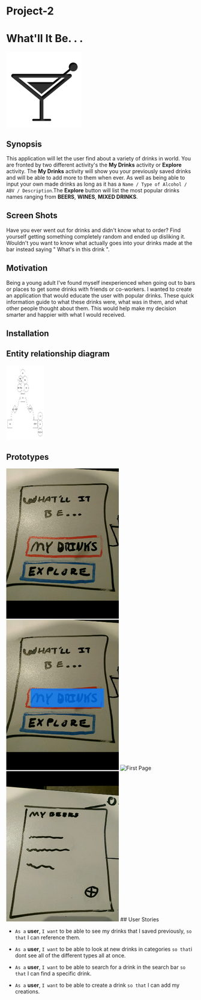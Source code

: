 # Project-2

# What'll It Be. . .

<img src ="https://github.com/Keyner32/Project-2/blob/master/icon_image.png?raw=true" alt="Pin Icon" width="200" height="200">

## Synopsis

This application will let the user find about a variety of drinks in world. You are fronted by two different activity's the **My Drinks** activity or **Explore** activity. The **My Drinks** activity will show you your previously saved drinks and will be able to add more to them when ever. As well as being able to input your own made drinks as long as it has a `Name / Type of Alcohol / ABV / Description`.The **Explore** button will list the most popular drinks names ranging from **BEERS**, **WINES**, **MIXED DRINKS**. 


## Screen Shots

Have you ever went out for drinks and didn't know what to order? Find yourself getting something completely random and ended up disliking it. Wouldn't you want to know what actually goes into your drinks made at the bar instead saying " What's in this drink ".


## Motivation
Being a young adult I've found myself inexperienced when going out to bars or places to get some drinks with friends or co-workers. I wanted to create an application that would educate the user with popular drinks. These quick information guide to what these drinks were, what was in them, and what other people thought about them. This would help make my decision smarter and happier with what I would received.


## Installation


## Entity relationship diagram 
<img src ="https://github.com/Keyner32/Project-2/blob/master/erdplus-diagram.png?raw=true" alt="First Page" style="width:100px;height:200px;"> 


## Prototypes
<img src ="https://github.com/Keyner32/Project-2/blob/master/Screenshot_20160909-051647.png?raw=true" alt="First Page" width="300" height="400"> 
<img src ="https://github.com/Keyner32/Project-2/blob/master/Screenshot_20160909-051700.png?raw=true" alt="First Page"  width="300" height="400"> 
<img src ="https://github.com/Keyner32/Project-2/blob/master/Screenshot_20160909-051713.png?raw=true" alt="First Page"  width="300" height="400"> 
<img src ="https://github.com/Keyner32/Project-2/blob/master/Screenshot_20160909-090314.png?raw=true" alt="First Page"  width="300" height="400"> 
## User Stories

- `As a` **user**, `I want` to be able to see my drinks that I saved previously, `so that` I can reference them.

- `As a` **user**, `I want` to be able to look at new drinks in categories  `so that`i dont see all of the different types all at once.

- `As a` **user**, `I want` to be able to search for a drink in the search bar `so that` I can find a specific drink.

- `As a` **user**, `I want` to be able to create a drink `so that` I can add my creations.


